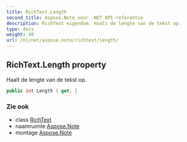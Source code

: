 ```yaml
---
title: RichText.Length
second_title: Aspose.Note voor .NET API-referentie
description: RichText eigendom. Haalt de lengte van de tekst op.
type: docs
weight: 40
url: /nl/net/aspose.note/richtext/length/
---
```

## RichText.Length property

Haalt de lengte van de tekst op.

```csharp
public int Length { get; }
```

### Zie ook

* class [RichText](../)
* naamruimte [Aspose.Note](../../richtext/)
* montage [Aspose.Note](../../../)


